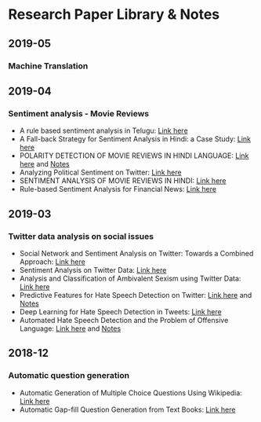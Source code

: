 # Research Paper Library & Notes

## 2019-05
### Machine Translation

## 2019-04
### Sentiment analysis - Movie Reviews
   - A rule based sentiment analysis in Telugu: [Link here](https://www.ijariit.com/manuscripts/v5i2/V5I2-1381.pdf?fbclid=IwAR0l6x6JQSgJ9RsBCSQYZhCteLznKes9AwBTOmrRD5oUKj64dnd-ccZmjQQ)
   - A Fall-back Strategy for Sentiment Analysis in Hindi: a Case Study: [Link here](https://www.cse.iitb.ac.in/~adityaj/HindiSentiWordnet_AdityaJ.pdf)
   - POLARITY DETECTION OF MOVIE REVIEWS IN HINDI LANGUAGE: [Link here](https://github.com/hellomasaya/Research-Papers/blob/master/Papers/moviereviews.pdf) and [Notes](https://github.com/hellomasaya/Research-Papers/blob/master/Notes/polarity-detection-hindi-movie-reviews.md)
   - Analyzing Political Sentiment on Twitter: [Link here](https://github.com/hellomasaya/Research-Papers/blob/master/Papers/SentimentAnalysis.pdf)
   - SENTIMENT ANALYSIS OF MOVIE REVIEWS IN HINDI: [Link here](https://github.com/hellomasaya/Research-Papers/blob/master/Papers/moviereview2.pdf)
   - Rule-based Sentiment Analysis for Financial News: [Link here](https://github.com/hellomasaya/Research-Papers/blob/master/Papers/07379415.pdf)
   
## 2019-03
### Twitter data analysis on social issues
  - Social Network and Sentiment Analysis on Twitter: Towards a Combined Approach: [Link here](http://ceur-ws.org/Vol-1489/paper-06.pdf)
  - Sentiment Analysis on Twitter Data: [Link here](https://www.ijcsmc.com/docs/papers/June2016/V5I6201690.pdf)
  - Analysis and Classification of Ambivalent Sexism using Twitter Data: [Link here](https://github.com/hellomasaya/Research-Papers/blob/master/Papers/sexism-twitterdata.pdf)
  - Predictive Features for Hate Speech Detection on Twitter: [Link here](https://github.com/hellomasaya/Research-Papers/blob/master/Papers/HateSpeechDetection.pdf) and [Notes](https://github.com/hellomasaya/Research-Papers/blob/master/Notes/Predictive-Features-for-Hate-Speech-Detection-on-Twitter.md)
  - Deep Learning for Hate Speech Detection in Tweets: [Link here](https://github.com/hellomasaya/Research-Papers/blob/master/Papers/Deep_Learning_for_Hate_Speech_Detection_in_Tweets_(Pinkesh_Badjatiya_and_others).pdf)
  - Automated Hate Speech Detection and the Problem of Offensive Language: [Link here](https://arxiv.org/pdf/1703.04009.pdf) and [Notes](https://github.com/hellomasaya/Research-Papers/blob/master/Notes/Automated-Hate-Speech-Detection-and-the-Problem-of-Offensive-Language.md)

## 2018-12
### Automatic question generation
  - Automatic Generation of Multiple Choice Questions Using Wikipedia: [Link here](https://link.springer.com/content/pdf/10.1007%2F978-3-642-45062-4_104.pdf)
  - Automatic Gap-fill Question Generation from Text Books: [Link here](http://delivery.acm.org/10.1145/2050000/2043139/p56-agarwal.pdf?ip=14.139.82.6&id=2043139&acc=OPEN&key=045416EF4DDA69D9%2E1E2B3508530718A8%2E4D4702B0C3E38B35%2E6D218144511F3437&__acm__=1551522287_2c0712d7794edfaf92c21874e1f02e84)
